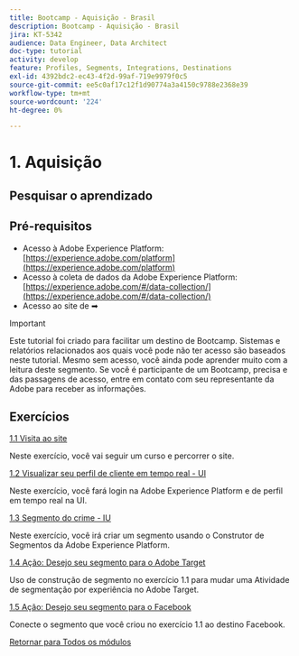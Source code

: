 ```yaml
---
title: Bootcamp - Aquisição - Brasil
description: Bootcamp - Aquisição - Brasil
jira: KT-5342
audience: Data Engineer, Data Architect
doc-type: tutorial
activity: develop
feature: Profiles, Segments, Integrations, Destinations
exl-id: 4392bdc2-ec43-4f2d-99af-719e9979f0c5
source-git-commit: ee5c0af17c12f1d90774a3a4150c9788e2368e39
workflow-type: tm+mt
source-wordcount: '224'
ht-degree: 0%

---
```


# 1. Aquisição

## Pesquisar o aprendizado

## Pré-requisitos

- Acesso à Adobe Experience Platform: [https://experience.adobe.com/platform](https://experience.adobe.com/platform)
- Acesso à coleta de dados da Adobe Experience Platform: [https://experience.adobe.com/#/data-collection/](https://experience.adobe.com/#/data-collection/)
- Acesso ao site de ➡

>[!IMPORTANT]
>
>Este tutorial foi criado para facilitar um destino de Bootcamp. Sistemas e relatórios relacionados aos quais você pode não ter acesso são baseados neste tutorial. Mesmo sem acesso, você ainda pode aprender muito com a leitura deste segmento. Se você é participante de um Bootcamp, precisa e das passagens de acesso, entre em contato com seu representante da Adobe para receber as informações.

## Exercícios

[1.1 Visita ao site](./ex1.md)

Neste exercício, você vai seguir um curso e percorrer o site.

[1.2 Visualizar seu perfil de cliente em tempo real - UI](./ex2.md)

Neste exercício, você fará login na Adobe Experience Platform e de perfil em tempo real na UI.

[1.3 Segmento do crime - IU](./ex3.md)

Neste exercício, você irá criar um segmento usando o Construtor de Segmentos da Adobe Experience Platform.

[1.4 Ação: Desejo seu segmento para o Adobe Target](./ex4.md)

Uso de construção de segmento no exercício 1.1 para mudar uma Atividade de segmentação por experiência no Adobe Target.

[1.5 Ação: Desejo seu segmento para o Facebook](./ex5.md)

Conecte o segmento que você criou no exercício 1.1 ao destino Facebook.

[Retornar para Todos os módulos](../../overview.md)
